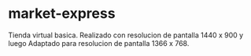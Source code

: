 # market-express
Tienda virtual basica.
Realizado con resolucion de pantalla 1440 x 900 y luego
Adaptado para resolucion de pantalla 1366 x 768.
